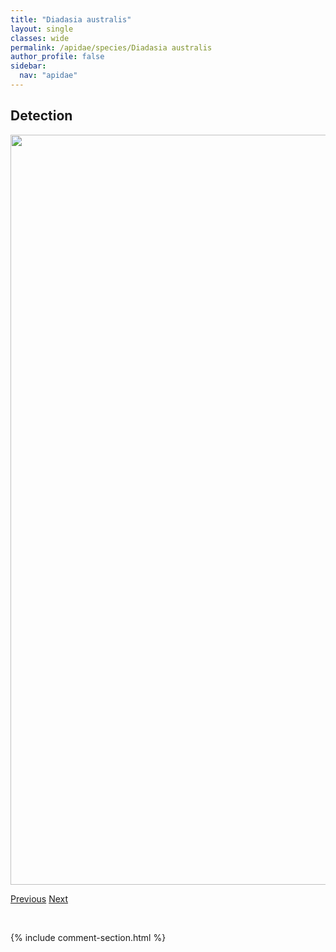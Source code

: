 ```yaml
---
title: "Diadasia australis"
layout: single
classes: wide
permalink: /apidae/species/Diadasia australis
author_profile: false
sidebar:
  nav: "apidae"
---
```


<h2>Detection</h2>

<a href="/ANBC/assets/figures/species/Diadasia australis/range-map.png">
<img src="/ANBC/assets/figures/species/Diadasia australis/range-map.png" height = "1200" width = "800">
</a>

<a href="/profiles/species/Crabronid wasp" class="pagination--pager" title="PreviousName">Previous</a> <a href="/profiles/species/Diadasia diminuta" class="pagination--pager" title="NextName">Next</a>

<p>&nbsp;</p>

{% include comment-section.html %}
